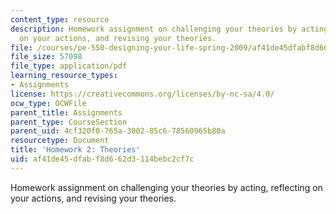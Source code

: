 ```yaml
---
content_type: resource
description: Homework assignment on challenging your theories by acting, reflecting
  on your actions, and revising your theories.
file: /courses/pe-550-designing-your-life-spring-2009/af41de45dfabf8d662d3114bebc2cf7c_MITPE_550iap09_s09_assn02.pdf
file_size: 57098
file_type: application/pdf
learning_resource_types:
- Assignments
license: https://creativecommons.org/licenses/by-nc-sa/4.0/
ocw_type: OCWFile
parent_title: Assignments
parent_type: CourseSection
parent_uid: 4cf320f0-765a-3002-85c6-78560965b80a
resourcetype: Document
title: 'Homework 2: Theories'
uid: af41de45-dfab-f8d6-62d3-114bebc2cf7c
---
```

Homework assignment on challenging your theories by acting, reflecting on your actions, and revising your theories.